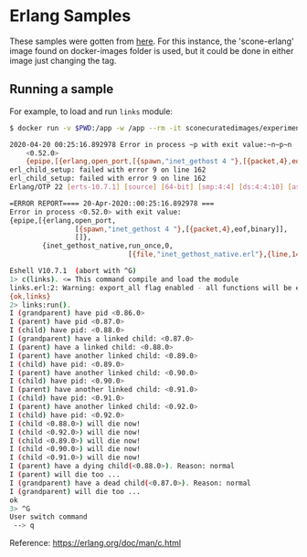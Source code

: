 # Erlang Samples

These samples were gotten from [here](https://erlangbyexample.org/). For this instance, the 'scone-erlang' image found on docker-images folder is used, but it could be done in either image just changing the tag.

## Running a sample

For example, to load and run `links` module:

```bash
$ docker run -v $PWD:/app -w /app --rm -it sconecuratedimages/experimental:erlang-22.3.2

2020-04-20 00:25:16.892978 Error in process ~p with exit value:~n~p~n
	<0.52.0>
	{epipe,[{erlang,open_port,[{spawn,"inet_gethost 4 "},[{packet,4},eof,binary]],[]},{inet_gethost_native,run_once,0,[{file,"inet_gethost_native.erl"},{line,140}]}]}
erl_child_setup: failed with error 9 on line 162
erl_child_setup: failed with error 9 on line 162
Erlang/OTP 22 [erts-10.7.1] [source] [64-bit] [smp:4:4] [ds:4:4:10] [async-threads:1]

=ERROR REPORT==== 20-Apr-2020::00:25:16.892978 ===
Error in process <0.52.0> with exit value:
{epipe,[{erlang,open_port,
                [{spawn,"inet_gethost 4 "},[{packet,4},eof,binary]],
                []},
        {inet_gethost_native,run_once,0,
                             [{file,"inet_gethost_native.erl"},{line,140}]}]}

Eshell V10.7.1  (abort with ^G)
1> c(links). <= This command compile and load the module
links.erl:2: Warning: export_all flag enabled - all functions will be exported
{ok,links}
2> links:run().
I (grandparent) have pid <0.86.0>
I (parent) have pid <0.87.0>
I (child) have pid: <0.88.0>
I (grandparent) have a linked child: <0.87.0>
I (parent) have a linked child: <0.88.0>
I (parent) have another linked child: <0.89.0>
I (child) have pid: <0.89.0>
I (parent) have another linked child: <0.90.0>
I (child) have pid: <0.90.0>
I (parent) have another linked child: <0.91.0>
I (child) have pid: <0.91.0>
I (parent) have another linked child: <0.92.0>
I (child) have pid: <0.92.0>
I (child <0.88.0>) will die now!
I (child <0.92.0>) will die now!
I (child <0.89.0>) will die now!
I (child <0.90.0>) will die now!
I (child <0.91.0>) will die now!
I (parent) have a dying child(<0.88.0>). Reason: normal
I (parent) will die too ...
I (grandparent) have a dead child(<0.87.0>). Reason: normal
I (grandparent) will die too ...
ok
3> ^G
User switch command
 --> q
```

Reference: https://erlang.org/doc/man/c.html
